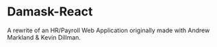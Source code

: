 # Damask-React
A rewrite of an HR/Payroll Web Application originally made with Andrew Markland &amp; Kevin Dillman.
